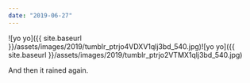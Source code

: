 ```yaml
---
date: "2019-06-27"
---
```


![yo yo]({{ site.baseurl }}/assets/images/2019/tumblr_ptrjo4VDXV1qlj3bd_540.jpg)![yo yo]({{ site.baseurl }}/assets/images/2019/tumblr_ptrjo2VTMX1qlj3bd_540.jpg)

And then it rained again.
